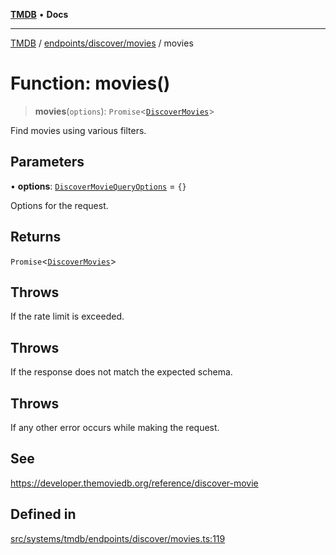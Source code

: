 [**TMDB**](../../../../README.md) • **Docs**

***

[TMDB](../../../../README.md) / [endpoints/discover/movies](../README.md) / movies

# Function: movies()

> **movies**(`options`): `Promise`\<[`DiscoverMovies`](../../../../structs/Schemas/type-aliases/DiscoverMovies.md)\>

Find movies using various filters.

## Parameters

• **options**: [`DiscoverMovieQueryOptions`](../type-aliases/DiscoverMovieQueryOptions.md) = `{}`

Options for the request.

## Returns

`Promise`\<[`DiscoverMovies`](../../../../structs/Schemas/type-aliases/DiscoverMovies.md)\>

## Throws

If the rate limit is exceeded.

## Throws

If the response does not match the expected schema.

## Throws

If any other error occurs while making the request.

## See

https://developer.themoviedb.org/reference/discover-movie

## Defined in

[src/systems/tmdb/endpoints/discover/movies.ts:119](https://github.com/Norviah/media-hub/blob/b0accce5c447ccf1a18696f3cb0baef1f5bd16be/src/systems/tmdb/endpoints/discover/movies.ts#L119)
